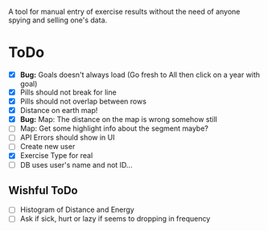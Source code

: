 A tool for manual entry of exercise results without the need of anyone spying and selling one's data.

# ToDo

- [x] **Bug:** Goals doesn't always load (Go fresh to All then click on a year with goal)
- [x] Pills should not break for line
- [x] Pills should not overlap between rows
- [x] Distance on earth map!
- [x] **Bug:** Map: The distance on the map is wrong somehow still
- [ ] Map: Get some highlight info about the segment maybe?
- [ ] API Errors should show in UI
- [ ] Create new user
- [x] Exercise Type for real
- [ ] DB uses user's name and not ID...

## Wishful ToDo

- [ ] Histogram of Distance and Energy
- [ ] Ask if sick, hurt or lazy if seems to dropping in frequency
